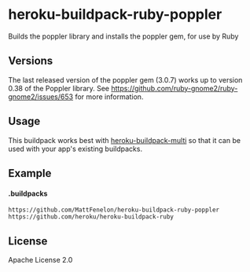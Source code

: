# heroku-buildpack-ruby-poppler

Builds the poppler library and installs the poppler gem, for use by Ruby

## Versions

The last released version of the poppler gem (3.0.7) works up to version
0.38 of the Poppler library. See https://github.com/ruby-gnome2/ruby-gnome2/issues/653
for more information.

## Usage

This buildpack works best with [heroku-buildpack-multi](https://github.com/ddollar/heroku-buildpack-multi) so that it can be used with your app's existing buildpacks.

## Example

#### .buildpacks

    https://github.com/MattFenelon/heroku-buildpack-ruby-poppler
    https://github.com/heroku/heroku-buildpack-ruby

## License

Apache License 2.0

